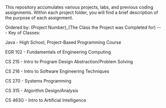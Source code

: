 This repository accumulates various projects, labs, and previous coding assignments.
Within each project folder, you will find a brief description of the purpose of each assignment.

Ordered by: (Project Number)_(The Class the Project was Completed for) ---
Key of Classes:

Java - High School, Project-Based Programming Course

EGR 102 - Fundamentals of Engineering Computing

CS 215 - Intro to Program Design Abstraction/Problem Solving

CS 216 - Intro to Software Engineering Techniques

CS 270 - Systems Programming

CS 315 - Algorithm Design/Analysis

CS 463G - Intro to Artificial Intelligence
